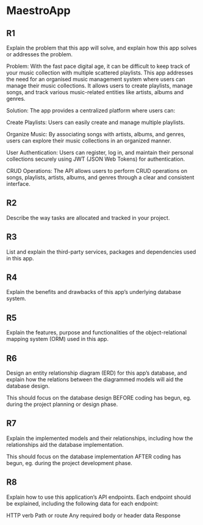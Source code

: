 # MaestroApp

## R1
Explain the problem that this app will solve, and explain how this app solves or addresses the problem.

Problem: With the fast pace digital age, it can be difficult to keep track of your music collection with multiple scattered playlists. This app addresses the need for an organised music management system where users can manage their music collections. 
It allows users to create playlists, manage songs, and track various music-related entities like artists, albums and genres.

Solution: The app provides a centralized platform where users can:

Create Playlists: 
Users can easily create and manage multiple playlists.

Organize Music: 
By associating songs with artists, albums, and genres, users can explore their music collections in an organized manner.

User Authentication: 
Users can register, log in, and maintain their personal collections securely using JWT (JSON Web Tokens) for authentication.

CRUD Operations: 
The API allows users to perform CRUD operations on songs, playlists, artists, albums, and genres through a clear and consistent interface.

## R2
Describe the way tasks are allocated and tracked in your project.


## R3
List and explain the third-party services, packages and dependencies used in this app.

## R4
Explain the benefits and drawbacks of this app’s underlying database system.

## R5
Explain the features, purpose and functionalities of the object-relational mapping system (ORM) used in this app.

## R6
Design an entity relationship diagram (ERD) for this app’s database, and explain how the relations between the diagrammed models will aid the database design. 

This should focus on the database design BEFORE coding has begun, eg. during the project planning or design phase.

## R7
Explain the implemented models and their relationships, including how the relationships aid the database implementation.

This should focus on the database implementation AFTER coding has begun, eg. during the project development phase.

## R8
Explain how to use this application’s API endpoints. Each endpoint should be explained, including the following data for each endpoint:

HTTP verb
Path or route
Any required body or header data
Response


<!-- Framework of app -->
